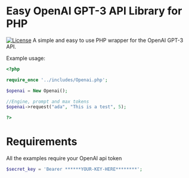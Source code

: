 # Easy OpenAI GPT-3 API Library for PHP
[![License](https://img.shields.io/github/license/mashape/apistatus.svg)](https://opensource.org/licenses/MIT)
A simple and easy to use PHP wrapper for the OpenAI GPT-3 API.

Example usage:

```php
<?php

require_once '../includes/Openai.php';

$openai = New Openai();

//Engine, prompt and max tokens
$openai->request("ada", "This is a test", 5);

?>
```

# Requirements
All the examples require your OpenAI api token
```php
$secret_key = 'Bearer ******YOUR-KEY-HERE********';
```

